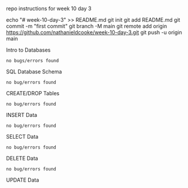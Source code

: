 repo instructions for week 10 day 3

echo "# week-10-day-3" >> README.md
git init
git add README.md
git commit -m "first commit"
git branch -M main
git remote add origin https://github.com/nathanieldcooke/week-10-day-3.git
git push -u origin main


Intro to Databases

    no bugs/errors found


SQL Database Schema

    no bug/errors found


CREATE/DROP Tables

    no bug/errors found

INSERT Data

    no bug/errors found

SELECT Data

    no bug/errors found


DELETE Data

    no bug/errors found


UPDATE Data

    

